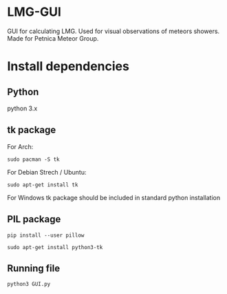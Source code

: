 # LMG-GUI
GUI for calculating LMG. Used for visual observations of meteors showers. Made for Petnica Meteor Group.


# Install dependencies

## Python
python 3.x 

## tk package

For Arch:
```
sudo pacman -S tk
```

For Debian Strech / Ubuntu:
```
sudo apt-get install tk
```

For Windows tk package should be included in standard python installation

## PIL package 
```
pip install --user pillow
```

```
sudo apt-get install python3-tk
```

## Running file
```
python3 GUI.py
```
